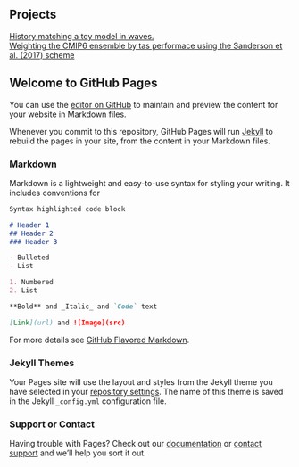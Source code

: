 ## Projects

[History matching a toy model in waves.](https://dougmcneall.github.io/waves/hmwave_demo_0.html)  
[Weighting the CMIP6 ensemble by tas performace using the Sanderson et al. (2017) scheme](https://dougmcneall.github.io/cmip6/tas_weighting.html)  


## Welcome to GitHub Pages

You can use the [editor on GitHub](https://github.com/dougmcneall/dougmcneall.github.io/edit/master/index.md) to maintain and preview the content for your website in Markdown files.

Whenever you commit to this repository, GitHub Pages will run [Jekyll](https://jekyllrb.com/) to rebuild the pages in your site, from the content in your Markdown files.

### Markdown

Markdown is a lightweight and easy-to-use syntax for styling your writing. It includes conventions for

```markdown
Syntax highlighted code block

# Header 1
## Header 2
### Header 3

- Bulleted
- List

1. Numbered
2. List

**Bold** and _Italic_ and `Code` text

[Link](url) and ![Image](src)
```

For more details see [GitHub Flavored Markdown](https://guides.github.com/features/mastering-markdown/).

### Jekyll Themes

Your Pages site will use the layout and styles from the Jekyll theme you have selected in your [repository settings](https://github.com/dougmcneall/dougmcneall.github.io/settings). The name of this theme is saved in the Jekyll `_config.yml` configuration file.

### Support or Contact

Having trouble with Pages? Check out our [documentation](https://help.github.com/categories/github-pages-basics/) or [contact support](https://github.com/contact) and we’ll help you sort it out.

